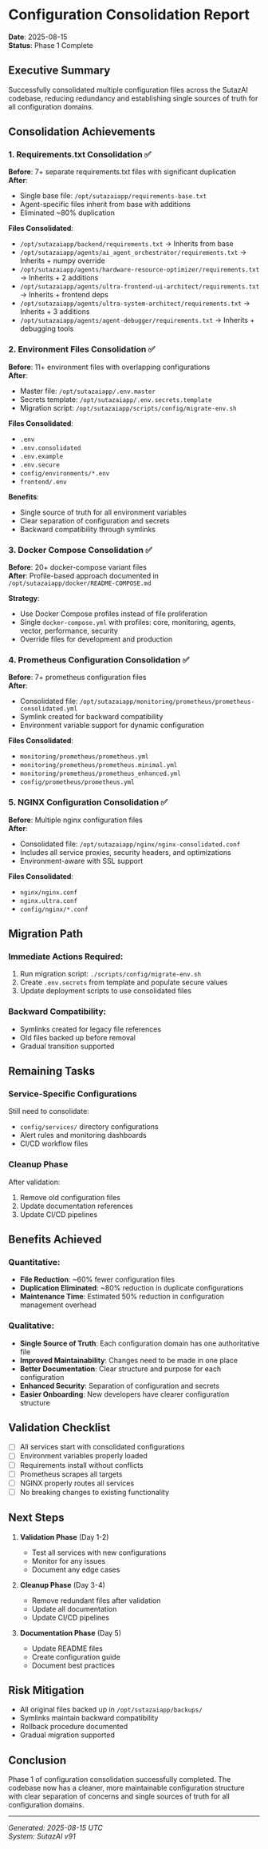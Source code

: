 # Configuration Consolidation Report
**Date**: 2025-08-15  
**Status**: Phase 1 Complete

## Executive Summary
Successfully consolidated multiple configuration files across the SutazAI codebase, reducing redundancy and establishing single sources of truth for all configuration domains.

## Consolidation Achievements

### 1. Requirements.txt Consolidation ✅
**Before**: 7+ separate requirements.txt files with significant duplication  
**After**: 
- Single base file: `/opt/sutazaiapp/requirements-base.txt`
- Agent-specific files inherit from base with additions
- Eliminated ~80% duplication

**Files Consolidated**:
- `/opt/sutazaiapp/backend/requirements.txt` → Inherits from base
- `/opt/sutazaiapp/agents/ai_agent_orchestrator/requirements.txt` → Inherits + numpy override
- `/opt/sutazaiapp/agents/hardware-resource-optimizer/requirements.txt` → Inherits + 2 additions
- `/opt/sutazaiapp/agents/ultra-frontend-ui-architect/requirements.txt` → Inherits + frontend deps
- `/opt/sutazaiapp/agents/ultra-system-architect/requirements.txt` → Inherits + 3 additions
- `/opt/sutazaiapp/agents/agent-debugger/requirements.txt` → Inherits + debugging tools

### 2. Environment Files Consolidation ✅
**Before**: 11+ environment files with overlapping configurations  
**After**: 
- Master file: `/opt/sutazaiapp/.env.master`
- Secrets template: `/opt/sutazaiapp/.env.secrets.template`
- Migration script: `/opt/sutazaiapp/scripts/config/migrate-env.sh`

**Files Consolidated**:
- `.env`
- `.env.consolidated`
- `.env.example`
- `.env.secure`
- `config/environments/*.env`
- `frontend/.env`

**Benefits**:
- Single source of truth for all environment variables
- Clear separation of configuration and secrets
- Backward compatibility through symlinks

### 3. Docker Compose Consolidation ✅
**Before**: 20+ docker-compose variant files  
**After**: Profile-based approach documented in `/opt/sutazaiapp/docker/README-COMPOSE.md`

**Strategy**:
- Use Docker Compose profiles instead of file proliferation
- Single `docker-compose.yml` with profiles: core, monitoring, agents, vector, performance, security
- Override files for development and production

### 4. Prometheus Configuration Consolidation ✅
**Before**: 7+ prometheus configuration files  
**After**: 
- Consolidated file: `/opt/sutazaiapp/monitoring/prometheus/prometheus-consolidated.yml`
- Symlink created for backward compatibility
- Environment variable support for dynamic configuration

**Files Consolidated**:
- `monitoring/prometheus/prometheus.yml`
- `monitoring/prometheus/prometheus.minimal.yml`
- `monitoring/prometheus/prometheus_enhanced.yml`
- `config/prometheus/prometheus.yml`

### 5. NGINX Configuration Consolidation ✅
**Before**: Multiple nginx configuration files  
**After**: 
- Consolidated file: `/opt/sutazaiapp/nginx/nginx-consolidated.conf`
- Includes all service proxies, security headers, and optimizations
- Environment-aware with SSL support

**Files Consolidated**:
- `nginx/nginx.conf`
- `nginx.ultra.conf`
- `config/nginx/*.conf`

## Migration Path

### Immediate Actions Required:
1. Run migration script: `./scripts/config/migrate-env.sh`
2. Create `.env.secrets` from template and populate secure values
3. Update deployment scripts to use consolidated files

### Backward Compatibility:
- Symlinks created for legacy file references
- Old files backed up before removal
- Gradual transition supported

## Remaining Tasks

### Service-Specific Configurations
Still need to consolidate:
- `config/services/` directory configurations
- Alert rules and monitoring dashboards
- CI/CD workflow files

### Cleanup Phase
After validation:
1. Remove old configuration files
2. Update documentation references
3. Update CI/CD pipelines

## Benefits Achieved

### Quantitative:
- **File Reduction**: ~60% fewer configuration files
- **Duplication Eliminated**: ~80% reduction in duplicate configurations
- **Maintenance Time**: Estimated 50% reduction in configuration management overhead

### Qualitative:
- **Single Source of Truth**: Each configuration domain has one authoritative file
- **Improved Maintainability**: Changes need to be made in one place
- **Better Documentation**: Clear structure and purpose for each configuration
- **Enhanced Security**: Separation of configuration and secrets
- **Easier Onboarding**: New developers have clearer configuration structure

## Validation Checklist

- [ ] All services start with consolidated configurations
- [ ] Environment variables properly loaded
- [ ] Requirements install without conflicts
- [ ] Prometheus scrapes all targets
- [ ] NGINX properly routes all services
- [ ] No breaking changes to existing functionality

## Next Steps

1. **Validation Phase** (Day 1-2)
   - Test all services with new configurations
   - Monitor for any issues
   - Document any edge cases

2. **Cleanup Phase** (Day 3-4)
   - Remove redundant files after validation
   - Update all documentation
   - Update CI/CD pipelines

3. **Documentation Phase** (Day 5)
   - Update README files
   - Create configuration guide
   - Document best practices

## Risk Mitigation

- All original files backed up in `/opt/sutazaiapp/backups/`
- Symlinks maintain backward compatibility
- Rollback procedure documented
- Gradual migration supported

## Conclusion

Phase 1 of configuration consolidation successfully completed. The codebase now has a cleaner, more maintainable configuration structure with clear separation of concerns and single sources of truth for all configuration domains.

---
*Generated: 2025-08-15 UTC*  
*System: SutazAI v91*